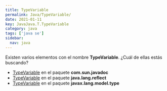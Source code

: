 ```yaml
---
title: TypeVariable
permalink: Java/TypeVariable/
date: 2021-01-11
key: JavaJava.T.TypeVariable
category: java
tags: ['java se']
sidebar: 
  nav: java
---
```


Existen varios elementos con el nombre **TypeVariable**. ¿Cuál de ellas estás buscando?
<ul>
<li><a href="/Java/TypeVariable-com-sun-javadoc/">TypeVariable</a> en el paquete <strong>com.sun.javadoc</strong></li>
<li><a href="/Java/TypeVariable-java-lang-reflect/">TypeVariable</a> en el paquete <strong>java.lang.reflect</strong></li>
<li><a href="/Java/TypeVariable-javax-lang-model-type/">TypeVariable</a> en el paquete <strong>javax.lang.model.type</strong></li>
<ul>
